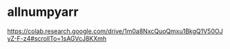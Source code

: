 # allnumpyarr
https://colab.research.google.com/drive/1m0a8NxcQuoQmxu1BkgQ1V50OJyZ-F-z4#scrollTo=1sAGVcJ8KXmh
